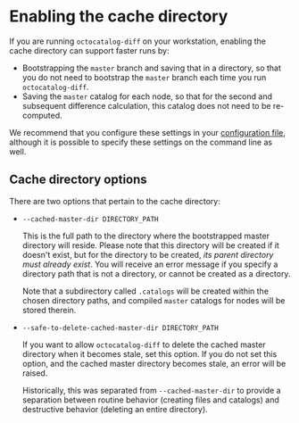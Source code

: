 # Enabling the cache directory

If you are running `octocatalog-diff` on your workstation, enabling the cache directory can support faster runs by:

- Bootstrapping the `master` branch and saving that in a directory, so that you do not need to bootstrap the `master` branch each time you run `octocatalog-diff`.
- Saving the `master` catalog for each node, so that for the second and subsequent difference calculation, this catalog does not need to be re-computed.

We recommend that you configure these settings in your [configuration file](/doc/configuration.md), although it is possible to specify these settings on the command line as well.

## Cache directory options

There are two options that pertain to the cache directory:

- `--cached-master-dir DIRECTORY_PATH`

  This is the full path to the directory where the bootstrapped master directory will reside. Please note that this directory will be created if it doesn't exist, but for the directory to be created, *its parent directory must already exist*. You will receive an error message if you specify a directory path that is not a directory, or cannot be created as a directory.

  Note that a subdirectory called `.catalogs` will be created within the chosen directory paths, and compiled `master` catalogs for nodes will be stored therein.

- `--safe-to-delete-cached-master-dir DIRECTORY_PATH`

  If you want to allow `octocatalog-diff` to delete the cached master directory when it becomes stale, set this option. If you do not set this option, and the cached master directory becomes stale, an error will be raised.

  Historically, this was separated from `--cached-master-dir` to provide a separation between routine behavior (creating files and catalogs) and destructive behavior (deleting an entire directory).
